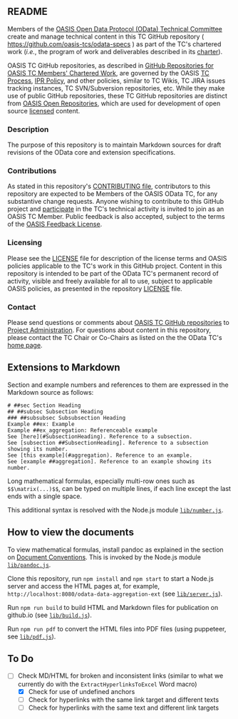<h2>README</h2>

<p>Members of the <a href="https://www.oasis-open.org/committees/odata/">OASIS Open Data Protocol (OData) Technical Committee</a> create and manage technical content in this TC GitHub repository ( <a href="https://github.com/oasis-tcs/odata-specs">https://github.com/oasis-tcs/odata-specs</a> ) as part of the TC's chartered work (<i>i.e.</i>, the program of work and deliverables described in its <a href="https://www.oasis-open.org/committees/odata/charter.php">charter</a>).</p>

<p>OASIS TC GitHub repositories, as described in <a href="https://www.oasis-open.org/resources/tcadmin/github-repositories-for-oasis-tc-members-chartered-work">GitHub Repositories for OASIS TC Members' Chartered Work</a>, are governed by the OASIS <a href="https://www.oasis-open.org/policies-guidelines/tc-process">TC Process</a>, <a href="https://www.oasis-open.org/policies-guidelines/ipr">IPR Policy</a>, and other policies, similar to TC Wikis, TC JIRA issues tracking instances, TC SVN/Subversion repositories, etc.  While they make use of public GitHub repositories, these TC GitHub repositories are distinct from <a href="https://www.oasis-open.org/resources/open-repositories">OASIS Open Repositories</a>, which are used for development of open source <a href="https://www.oasis-open.org/resources/open-repositories/licenses">licensed</a> content.</p>

<h3>Description</h3>

<p>The purpose of this repository is to maintain Markdown sources for draft revisions of the OData core and extension specifications.</p>

<h3>Contributions</h3>
<p>As stated in this repository's <a href="https://github.com/oasis-tcs/odata-specs/blob/main/CONTRIBUTING.md">CONTRIBUTING file</a>, contributors to this repository are expected to be Members of the OASIS OData TC, for any substantive change requests.  Anyone wishing to contribute to this GitHub project and <a href="https://www.oasis-open.org/join/participation-instructions">participate</a> in the TC's technical activity is invited to join as an OASIS TC Member. Public feedback is also accepted, subject to the terms of the <a href="https://www.oasis-open.org/policies-guidelines/ipr#appendixa">OASIS Feedback License</a>.</p>

<h3>Licensing</h3>
<p>Please see the <a href="https://github.com/oasis-tcs/odata-specs/blob/main/LICENSE.md">LICENSE</a> file for description of the license terms and OASIS policies applicable to the TC's work in this GitHub project. Content in this repository is intended to be part of the OData TC's permanent record of activity, visible and freely available for all to use, subject to applicable OASIS policies, as presented in the repository <a href="https://github.com/oasis-tcs/odata-specs/blob/main/LICENSE.md">LICENSE</a> file.</p>

<h3>Contact</h3>
<p>Please send questions or comments about <a href="https://www.oasis-open.org/resources/tcadmin/github-repositories-for-oasis-tc-members-chartered-work">OASIS TC GitHub repositories</a> to <a href="mailto:tc-administration@oasis-open.org">Project Administration</a>.  For questions about content in this repository, please contact the TC Chair or Co-Chairs as listed on the the OData TC's <a href="https://www.oasis-open.org/committees/odata/">home page</a>.</p>

## Extensions to Markdown

Section and example numbers and references to them are expressed in the Markdown source as follows:
```
# ##sec Section Heading
## ##subsec Subsection Heading
### ##subsubsec Subsubsection Heading
Example ##ex: Example
Example ##ex_aggregation: Referenceable example
See [here](#SubsectionHeading). Reference to a subsection.
See [subsection ##SubsectionHeading]. Reference to a subsection showing its number.
See [this example](#aggregation). Reference to an example.
See [example ##aggregation]. Reference to an example showing its number.
```

Long mathematical formulas, especially multi-row ones such as `$$\matrix(...)$$`, can be typed on multiple lines, if each line except the last ends with a single space.

This additional syntax is resolved with the Node.js module [`lib/number.js`](lib/number.js).

## How to view the documents

To view mathematical formulas, install pandoc as explained in the section on [Document Conventions](odata-data-aggregation-ext/1%20Introduction.md). This is invoked by the Node.js module [`lib/pandoc.js`](lib/pandoc.js).

Clone this repository, run `npm install` and `npm start` to start a Node.js server and access the HTML pages at, for example, `http://localhost:8080/odata-data-aggregation-ext` (see [`lib/server.js`](lib/server.js)).

Run `npm run build` to build HTML and Markdown files for publication on github.io (see [`lib/build.js`](lib/build.js)).

Run `npm run pdf` to convert the HTML files into PDF files (using puppeteer, see [`lib/pdf.js`](lib/pdf.js)).

## To Do

- [ ] Check MD/HTML for broken and inconsistent links (similar to what we currently do with the `ExtractHyperlinksToExcel` Word macro)
  - [x] Check for use of undefined anchors
  - [ ] Check for hyperlinks with the same link target and different texts
  - [ ] Check for hyperlinks with the same text and different link targets

